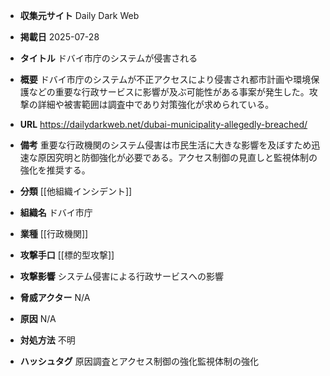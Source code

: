 - **収集元サイト**
Daily Dark Web

- **掲載日**
2025-07-28

- **タイトル**
ドバイ市庁のシステムが侵害される

- **概要**
ドバイ市庁のシステムが不正アクセスにより侵害され都市計画や環境保護などの重要な行政サービスに影響が及ぶ可能性がある事案が発生した。攻撃の詳細や被害範囲は調査中であり対策強化が求められている。

- **URL**
https://dailydarkweb.net/dubai-municipality-allegedly-breached/

- **備考**
重要な行政機関のシステム侵害は市民生活に大きな影響を及ぼすため迅速な原因究明と防御強化が必要である。アクセス制御の見直しと監視体制の強化を推奨する。

- **分類**
[[他組織インシデント]]

- **組織名**
ドバイ市庁

- **業種**
[[行政機関]]

- **攻撃手口**
[[標的型攻撃]]

- **攻撃影響**
システム侵害による行政サービスへの影響

- **脅威アクター**
N/A

- **原因**
N/A

- **対処方法**
不明

- **ハッシュタグ**
原因調査とアクセス制御の強化監視体制の強化
